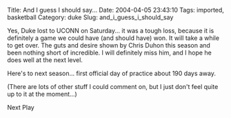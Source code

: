 Title: And I guess I should say...
Date: 2004-04-05 23:43:10
Tags: imported, basketball
Category: duke
Slug: and_i_guess_i_should_say

Yes, Duke lost to UCONN on Saturday... it was a tough loss, because it is definitely a game we could have (and should have) won.  It will take a while to get over.  The guts and desire shown by Chris Duhon this season and been nothing short of incredible.  I will definitely miss him, and I hope he does well at the next level.

Here's to next season... first official day of practice about 190 days away.

(There are lots of other stuff I could comment on, but I just don't feel quite up to it at the moment...)

Next Play

